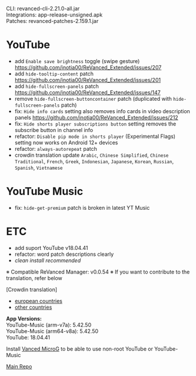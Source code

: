 CLI: revanced-cli-2.21.0-all.jar  
Integrations: app-release-unsigned.apk  
Patches: revanced-patches-2.159.1.jar  

YouTube
==
- add `Enable save brightness` toggle (swipe gesture) https://github.com/inotia00/ReVanced_Extended/issues/207
- add `hide-tooltip-content` patch https://github.com/inotia00/ReVanced_Extended/issues/201
- add `hide-fullscreen-panels` patch https://github.com/inotia00/ReVanced_Extended/issues/147
- remove `hide-fullscreen-buttoncontainer` patch (duplicated with `hide-fullscreen-panels` patch)
- fix: `Hide info cards` setting also removes info cards in video description panels https://github.com/inotia00/ReVanced_Extended/issues/212
- fix: `Hide shorts player subscriptions button` setting removes the subscribe button in channel info
- refactor: `Disable pip mode in shorts player` (Experimental Flags) setting now works on Android 12+ devices
- refactor: `always-autorepeat` patch
- crowdin translation update
`Arabic`, `Chinese Simplified`, `Chinese Traditional`, `French`, `Greek`, `Indonesian`, `Japanese`, `Korean`, `Russian`, `Spanish`, `Vietnamese`

YouTube Music
==
- fix: `hide-get-premium` patch is broken in latest YT Music

ETC
==
- add suport YouTube v18.04.41
- refactor: word patch descriptions clearly
- _clean install recommended_

※ Compatible ReVanced Manager: v0.0.54
※ If you want to contribute to the translation, refer below

[Crowdin translation]
- [european countries](https://crowdin.com/project/revancedextendedeu)
- [other countries](https://crowdin.com/project/revancedextended)
  
**App Versions:**  
YouTube-Music (arm-v7a): 5.42.50  
YouTube-Music (arm64-v8a): 5.42.50  
YouTube: 18.04.41  

Install [Vanced MicroG](https://github.com/inotia00/VancedMicroG/releases) to be able to use non-root YouTube or YouTube-Music  

[Main Repo](https://github.com/NoName-exe/revanced-extended)  
